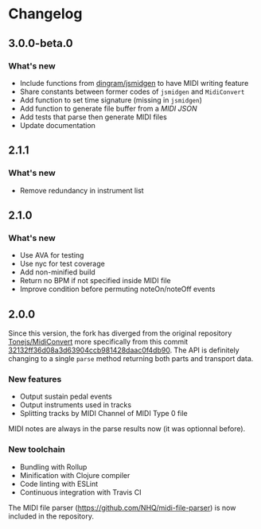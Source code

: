# Changelog

## 3.0.0-beta.0

### What's new

- Include functions from [dingram/jsmidgen](https://github.com/dingram/jsmidgen) to have MIDI writing feature
- Share constants between former codes of `jsmidgen` and `MidiConvert`
- Add function to set time signature (missing in `jsmidgen`)
- Add function to generate file buffer from a _MIDI JSON_
- Add tests that parse then generate MIDI files
- Update documentation

## 2.1.1

### What's new

- Remove redundancy in instrument list

## 2.1.0

### What's new

- Use AVA for testing
- Use nyc for test coverage
- Add non-minified build
- Return no BPM if not specified inside MIDI file
- Improve condition before permuting noteOn/noteOff events

## 2.0.0

Since this version, the fork has diverged from the original repository [Tonejs/MidiConvert](https://github.com/Tonejs/MidiConvert) more specifically from this commit [32132ff36d08a3d63904ccb981428daac0f4db90](https://github.com/Tonejs/MidiConvert/commit/32132ff36d08a3d63904ccb981428daac0f4db90). The API is definitely changing to a single `parse` method returning both parts and transport data.

### New features

- Output sustain pedal events
- Output instruments used in tracks
- Splitting tracks by MIDI Channel of MIDI Type 0 file

MIDI notes are always in the parse results now (it was optionnal before).

### New toolchain

- Bundling with Rollup
- Minification with Clojure compiler
- Code linting with ESLint
- Continuous integration with Travis CI

The MIDI file parser (https://github.com/NHQ/midi-file-parser) is now included in the repository.
